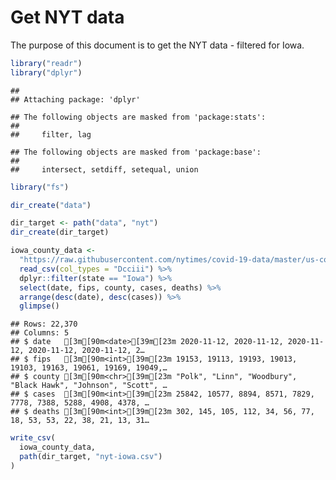Get NYT data
================

The purpose of this document is to get the NYT data - filtered for Iowa.

``` r
library("readr")
library("dplyr")
```

    ## 
    ## Attaching package: 'dplyr'

    ## The following objects are masked from 'package:stats':
    ## 
    ##     filter, lag

    ## The following objects are masked from 'package:base':
    ## 
    ##     intersect, setdiff, setequal, union

``` r
library("fs")
```

``` r
dir_create("data")

dir_target <- path("data", "nyt")
dir_create(dir_target)
```

``` r
iowa_county_data <- 
  "https://raw.githubusercontent.com/nytimes/covid-19-data/master/us-counties.csv" %>%
  read_csv(col_types = "Dcciii") %>%
  dplyr::filter(state == "Iowa") %>%
  select(date, fips, county, cases, deaths) %>%
  arrange(desc(date), desc(cases)) %>%
  glimpse()
```

    ## Rows: 22,370
    ## Columns: 5
    ## $ date   [3m[90m<date>[39m[23m 2020-11-12, 2020-11-12, 2020-11-12, 2020-11-12, 2020-11-12, 2…
    ## $ fips   [3m[90m<int>[39m[23m 19153, 19113, 19193, 19013, 19103, 19163, 19061, 19169, 19049,…
    ## $ county [3m[90m<chr>[39m[23m "Polk", "Linn", "Woodbury", "Black Hawk", "Johnson", "Scott", …
    ## $ cases  [3m[90m<int>[39m[23m 25842, 10577, 8894, 8571, 7829, 7778, 7388, 5288, 4908, 4378, …
    ## $ deaths [3m[90m<int>[39m[23m 302, 145, 105, 112, 34, 56, 77, 18, 53, 53, 22, 38, 21, 13, 31…

``` r
write_csv(
  iowa_county_data,
  path(dir_target, "nyt-iowa.csv")
)
```
